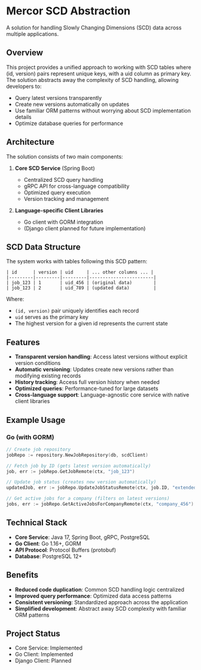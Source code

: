 # Mercor SCD Abstraction

A solution for handling Slowly Changing Dimensions (SCD) data across multiple applications.

## Overview

This project provides a unified approach to working with SCD tables where (id, version) pairs represent unique keys, with a uid column as primary key. The solution abstracts away the complexity of SCD handling, allowing developers to:

- Query latest versions transparently
- Create new versions automatically on updates
- Use familiar ORM patterns without worrying about SCD implementation details
- Optimize database queries for performance

## Architecture

The solution consists of two main components:

1. **Core SCD Service** (Spring Boot)
   - Centralized SCD query handling
   - gRPC API for cross-language compatibility
   - Optimized query execution
   - Version tracking and management

2. **Language-specific Client Libraries**
   - Go client with GORM integration
   - (Django client planned for future implementation)

## SCD Data Structure

The system works with tables following this SCD pattern:

```
| id      | version | uid     | ... other columns ... |
|---------|---------|---------|------------------------|
| job_123 | 1       | uid_456 | (original data)        |
| job_123 | 2       | uid_789 | (updated data)         |
```

Where:
- `(id, version)` pair uniquely identifies each record
- `uid` serves as the primary key
- The highest version for a given id represents the current state

## Features

- **Transparent version handling**: Access latest versions without explicit version conditions
- **Automatic versioning**: Updates create new versions rather than modifying existing records
- **History tracking**: Access full version history when needed
- **Optimized queries**: Performance-tuned for large datasets
- **Cross-language support**: Language-agnostic core service with native client libraries

## Example Usage

### Go (with GORM)

```go
// Create job repository
jobRepo := repository.NewJobRepository(db, scdClient)

// Fetch job by ID (gets latest version automatically)
job, err := jobRepo.GetJobRemote(ctx, "job_123")

// Update job status (creates new version automatically)
updatedJob, err := jobRepo.UpdateJobStatusRemote(ctx, job.ID, "extended")

// Get active jobs for a company (filters on latest versions)
jobs, err := jobRepo.GetActiveJobsForCompanyRemote(ctx, "company_456")
```

## Technical Stack

- **Core Service**: Java 17, Spring Boot, gRPC, PostgreSQL
- **Go Client**: Go 1.16+, GORM
- **API Protocol**: Protocol Buffers (protobuf)
- **Database**: PostgreSQL 12+

## Benefits

- **Reduced code duplication**: Common SCD handling logic centralized
- **Improved query performance**: Optimized data access patterns
- **Consistent versioning**: Standardized approach across the application
- **Simplified development**: Abstract away SCD complexity with familiar ORM patterns

## Project Status

- Core Service: Implemented
- Go Client: Implemented
- Django Client: Planned
